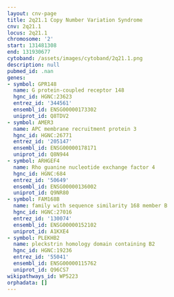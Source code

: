 ```yaml
---
layout: cnv-page
title: 2q21.1 Copy Number Variation Syndrome
cnv: 2q21.1
locus: 2q21.1
chromosome: '2'
start: 131481308
end: 131930677
cytoband: /assets/images/cytoband/2q21.1.png
description: null
pubmed_id: .nan
genes:
- symbol: GPR148
  name: G protein-coupled receptor 148
  hgnc_id: HGNC:23623
  entrez_id: '344561'
  ensembl_id: ENSG00000173302
  uniprot_id: Q8TDV2
- symbol: AMER3
  name: APC membrane recruitment protein 3
  hgnc_id: HGNC:26771
  entrez_id: '205147'
  ensembl_id: ENSG00000178171
  uniprot_id: Q8N944
- symbol: ARHGEF4
  name: Rho guanine nucleotide exchange factor 4
  hgnc_id: HGNC:684
  entrez_id: '50649'
  ensembl_id: ENSG00000136002
  uniprot_id: Q9NR80
- symbol: FAM168B
  name: family with sequence similarity 168 member B
  hgnc_id: HGNC:27016
  entrez_id: '130074'
  ensembl_id: ENSG00000152102
  uniprot_id: A1KXE4
- symbol: PLEKHB2
  name: pleckstrin homology domain containing B2
  hgnc_id: HGNC:19236
  entrez_id: '55041'
  ensembl_id: ENSG00000115762
  uniprot_id: Q96CS7
wikipathways_id: WP5223
orphadata: []
---
```

